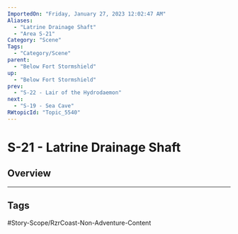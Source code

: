 ```yaml
---
ImportedOn: "Friday, January 27, 2023 12:02:47 AM"
Aliases:
  - "Latrine Drainage Shaft"
  - "Area S-21"
Category: "Scene"
Tags:
  - "Category/Scene"
parent:
  - "Below Fort Stormshield"
up:
  - "Below Fort Stormshield"
prev:
  - "S-22 - Lair of the Hydrodaemon"
next:
  - "S-19 - Sea Cave"
RWtopicId: "Topic_5540"
---
```

# S-21 - Latrine Drainage Shaft
## Overview

---
## Tags
#Story-Scope/RzrCoast-Non-Adventure-Content

